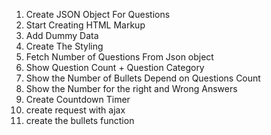 01. Create JSON Object For Questions
02. Start Creating HTML Markup
03. Add  Dummy Data
04. Create The Styling 
05. Fetch Number of Questions From Json  object
06. Show Question Count + Question Category
07. Show the Number of Bullets Depend on Questions Count
08. Show the Number for the right and Wrong Answers
09. Create Countdown Timer
10. create request with ajax
11. create the bullets function
